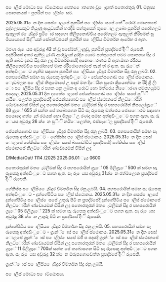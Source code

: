 ප ොලිස් මොධ්‍ය ප ොට්ඨොසය පෙත ෙොතතො වූ ෙැදගත් පතොරතුරු 01. මනුෂ්‍ය ඝොතනයක් - පුනරින් ප ොලිස් ෙසම.

2025.05.31 ෙන දින සෙස් ොලපේ පුනරින් ප ොලිස් ෙසපේ තේිරොයි මොගතපේ පුද්ගලපයකුට තියුණු ආයුධ්‍යකින් හරදීම පහ්තුපෙන් තුෙොල ලබො පුනරින් පරෝහලට ඇතුලත් ර ෙැඩිදුර ප්‍රථි ොර සඳහො කිලිපනොච්චිය පරෝහලට ඇතුලත් කිරිපමන් සු මියයොපේ සිද්ියක් සේබන්ධ්‍පයන් පුනරින් ප ොලිසිය විමර්තන ආරේභ ර ඇත.

මරණ රු ෙයස අවුරුදු 42 ක් වූ පසේමන්ුණුඩු, පුනරින් ප්‍රපද්ර්පේ දිිංි රුපෙකි. පදපිරිසක් අතර ඇතිවූ ැරණි ආරවුලක් දුරදිග යොම පහ්තුපෙන් පමම ඝොතනය සිදු ර ඇති බෙට දැනට සිදු රන ලද විමර්තනපේදී අනොෙරණය වී ඇත.මෘත ර්රීරය කිලිපනොච්චිය පරෝහපේ මෘත ර්රීරොගොරපේ තැන් ත් ර ඇත. සැ රුෙන් අත්අඩිංුෙට ගැනීම සඳහො පුනරින් ප ොලිසිය ෙැඩිදුර විමර්තන සිදු රනු ලබයි. 02. පහපරොයින් සමඟ සැ රුපෙකු අත්අඩිංුෙට - පේයන්පගොඩ ප ොලිස් ස්ථොනය. ෙැඩබලන ප ොලිස් තිතුමොපේ උ පදස් මත දිෙයින පුරො ක්‍රියොත්ම ෙන රිදි ශ්‍රී ලිං ො ප ොලිසිය සිදු ර පගන යනු ලබන අ රොධ්‍ හො මත්රෙය නිෙොරණ පමපහයුමට අදොලෙ 2025.05.31 දින දහෙේ ොලපේ පේයන්පගොඩ ප ොලිස් ෙසපේ පුිංි නයිෙලෙත්ත ප්‍රපද්ර්පේදී පේයන්පගොඩ ප ොලිස් ස්ථොනපේ නිලධ්‍ොරීන් ණ්ඩොයමක් විසින් ලද පතොරතුරක් මත ෙැටලීමක් සිදු ර පහපරොයින් කිපලෝග්‍රෑේ 03 ග්‍රෑේ 655 ක් සන්ත පේ තබොපගන සිටි සැ රුපෙකු මත්රෙය ජොෙොරම සඳහො පයොදො ගත් ෙෑන් රථයක් හො මිනුේ උ රණද සමඟ අත්අඩිංුෙට පගන ඇත. සැ රු ෙයස අවුරුදු 26 ක් ෙන පුිංි නයිෙලෙත්ත, එස්සැේල ප්‍රපද්ර්පේ දිිංි රුපෙකි.

පේයන්පගොඩ ප ොලිසිය ෙැඩිදුර විමර්තන සිදු රනු ලබයි. 03. පහපරොයින් සමඟ සැ රුපෙකු අත්අඩිංුෙට - ගේකිස්ස ප ොලිස් ස්ථොනය. 2025.05.31 ෙන දින සෙස් ොලපේ ගේකිස්ස ප ොලිස් ෙසපේ බපඩෝවිට ප්‍රපද්ර්පේදී ගේකිස්ස ප ොලිස් ස්ථොනපේ නිලධ්‍ොරීන් ණ්ඩොයමක් විසින් ලද

D/Media/Out/ 1114 /2025 2025.06.01 ැය 0600

පතොරතුරක් මත ෙැටලීමක් සිදු ර පහපරොයින් ග්‍රෑේ 05 මිලිග්‍රෑේ 500 ක් සමඟ සැ රුපෙකු අත්අඩිංුෙට පගන ඇත. සැ රු ෙයස අවුරුදු 31ක් ෙන රත්මලොන ප්‍රපද්ර්පේ දිිංි රුපෙකි.

ගේකිස්ස ප ොලිසිය ෙැඩිදුර විමර්තන සිදු රනු ලබයි. 04. පහපරොයින් සමඟ සැ රුපෙකු අත්අඩිංුෙට - දුන්ගේපිටිය ප ොලිස් ස්ථොනය. 2025.05.31 ෙන දින සෙස් ොලපේ දුන්ගේපිටිය ප ොලිස් ෙසපේ උතුරු පිටි න ප්‍රපද්ර්පේදී දුන්ගේපිටිය ප ොලිස් ස්ථොනපේ නිලධ්‍ොරීන් ණ්ඩොයමක් විසින් ලද පතොරතුරක් මත ෙැටලීමක් සිදු ර පහපරොයින් ග්‍රෑේ 05 මිලිග්‍රෑේ 225 ක් සමඟ සැ රුපෙකු අත්අඩිංුෙට පගන ඇත. සැ රු ෙයස අවුරුදු 38 ක් ෙන උතුරු පිටි න ප්‍රපද්ර්පේ දිිංි රුපෙකි.

දුන්ගේපිටිය ප ොලිසිය ෙැඩිදුර විමර්තන සිදු රනු ලබයි. 05. පහපරොයින් සමග සැ රුපෙකු අත්අඩිංුෙට - ග්‍රෑන්් ොස් ප ොලිස් ස්ථොනය. 2025.05.31 ෙන දින සෙස් ොලපේ ග්‍රෑන්් ොස් ප ොලිස් ෙසපේ මජී් ප පදසදී ග්‍රෑන්් ොස් ප ොලිස් ස්ථොනපේ නිලධ්‍ොරීන් ණ්ඩොයමක් විසින් ලද පතොරතුරක් මත ෙැටලීමක් සිදු ර පහපරොයින් ග්‍රෑේ 11 මිලිග්‍රෑේ 700ක් සන්ත පේ තබොපගන සිටි සැ රුපෙකු අත්අඩිංුෙට පගන ඇත. සැ රු ෙයස අවුරුදු 32 ක් ෙන ඔරුපගොඩෙත්ත ප්‍රපද්ර්පේ දිිංි රුපෙකි.

ග්‍රෑන්් ොස් ප ොලිසිය ෙැඩිදුර විමර්තන සිදු රනු ලබයි.

ප ොලිස් මොධ්‍ය ප ොට්ඨොසය.